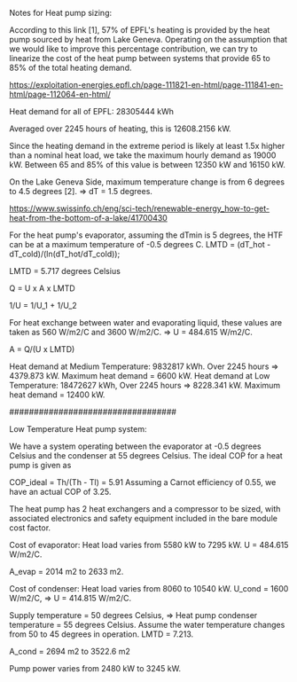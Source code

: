 Notes for Heat pump sizing:


According to this link [1], 57% of EPFL's heating is provided by the heat pump sourced by heat from Lake Geneva. Operating on the assumption that we would like to improve this percentage contribution, we can try to linearize the cost of the heat pump between systems that provide 65 to 85% of the total heating demand. 

https://exploitation-energies.epfl.ch/page-111821-en-html/page-111841-en-html/page-112064-en-html/ 

Heat demand for all of EPFL: 28305444 kWh

Averaged over 2245 hours of heating, this is 12608.2156 kW.

Since the heating demand in the extreme period is likely at least 1.5x higher than a nominal heat load, we take the maximum hourly demand as 19000 kW. Between 65 and 85% of this value is between 12350 kW and 16150 kW.

On the Lake Geneva Side, maximum temperature change is from 6 degrees to 4.5 degrees [2]. => dT = 1.5 degrees.

https://www.swissinfo.ch/eng/sci-tech/renewable-energy_how-to-get-heat-from-the-bottom-of-a-lake/41700430

For the heat pump's evaporator, assuming the dTmin is 5 degrees, the HTF can be at a maximum temperature of -0.5 degrees C. 
LMTD = (dT_hot - dT_cold)/(ln(dT_hot/dT_cold));

LMTD = 5.717 degrees Celsius

Q = U x A x LMTD

1/U = 1/U_1 + 1/U_2

For heat exchange between water and evaporating liquid, these values are taken as 560 W/m2/C and 3600 W/m2/C. => U = 484.615 W/m2/C.

A = Q/(U x LMTD)




Heat demand at Medium Temperature: 9832817 kWh. Over 2245 hours => 4379.873 kW. Maximum heat demand = 6600 kW.
Heat demand at Low Temperature: 18472627 kWh, Over 2245 hours => 8228.341 kW. Maximum heat demand = 12400 kW.

##################################

Low Temperature Heat pump system:

We have a system operating between the evaporator at -0.5 degrees Celsius and the condenser at 55 degrees Celsius. The ideal COP for a heat pump is given as 

COP_ideal = Th/(Th - Tl) = 5.91
Assuming a Carnot efficiency of 0.55, we have an actual COP of 3.25.

The heat pump has 2 heat exchangers and a compressor to be sized, with associated electronics and safety equipment included in the bare module cost factor. 

Cost of evaporator: Heat load varies from 5580 kW to 7295 kW. U = 484.615 W/m2/C.

A_evap = 2014 m2 to 2633 m2.

Cost of condenser: Heat load varies from 8060 to 10540 kW. U_cond = 1600 W/m2/C, => U = 414.815 W/m2/C.

Supply temperature = 50 degrees Celsius, => Heat pump condenser temperature = 55 degrees Celsius. Assume the water temperature changes from 50 to 45 degrees in operation. LMTD = 7.213.

A_cond = 2694 m2 to 3522.6 m2 

Pump power varies from 2480 kW to 3245 kW.




